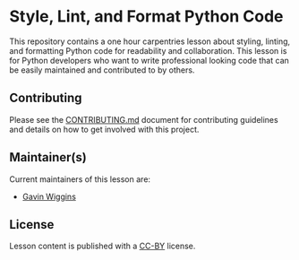 # Style, Lint, and Format Python Code

This repository contains a one hour carpentries lesson about styling, linting, and formatting Python code for readability and collaboration. This lesson is for Python developers who want to write professional looking code that can be easily maintained and contributed to by others.

## Contributing

Please see the [CONTRIBUTING.md](CONTRIBUTING.md) document for contributing guidelines and details on how to get involved with this project.

## Maintainer(s)

Current maintainers of this lesson are:

- [Gavin Wiggins](https://github.com/wigging)

## License

Lesson content is published with a [CC-BY](LICENSE.md) license.
